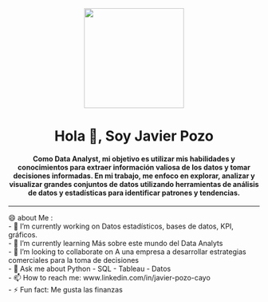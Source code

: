 <div id="header" align="center"> 
   <img src="https://media.giphy.com/media/SvckSy7fFviqrq8ClF/giphy.gif" width="200" />
   <h1 align="center">Hola 👋, Soy Javier Pozo</h1>
   <h4 align="center">Como Data Analyst, mi objetivo es utilizar mis habilidades y conocimientos para extraer información valiosa de los datos y tomar decisiones
     informadas. En mi trabajo, me enfoco en explorar, analizar y visualizar grandes conjuntos de datos utilizando herramientas de análisis de datos y estadísticas    
     para identificar patrones y tendencias.</h4>

---
   
<div align="left">        
😄 about Me :
<div align"left">   
 - 🔭 I’m currently working on Datos estadísticos, bases de datos, KPI, gráficos.
<div align"left">    
 - 🌱 I’m currently learning Más sobre este mundo del Data Analyts
<div align"left"> 
 - 👯 I’m looking to collaborate on A una empresa a desarrollar estrategias comerciales para la toma de decisiones
<div align"left">
 - 💬 Ask me about Python - SQL - Tableau - Datos
<div align"left"> 
 - 📫 How to reach me: www.linkedin.com/in/javier-pozo-cayo
<div align"left"> 
 - ⚡ Fun fact: Me gusta las finanzas
